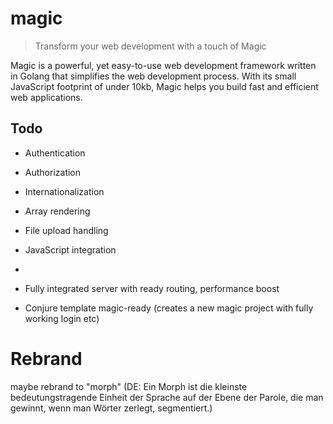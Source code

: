 # magic

> Transform your web development with a touch of Magic

Magic is a powerful, yet easy-to-use web development framework written in Golang that simplifies the web development process. With its small JavaScript footprint of under 10kb, Magic helps you build fast and efficient web applications.

## Todo

- Authentication
- Authorization
- Internationalization

- Array rendering

- File upload handling
- JavaScript integration
- 

- Fully integrated server with ready routing, performance boost
- Conjure template magic-ready (creates a new magic project with fully working login etc)


# Rebrand

maybe rebrand to "morph" (DE: Ein Morph ist die kleinste bedeutungstragende Einheit der Sprache auf der Ebene der Parole, die man gewinnt, wenn man Wörter zerlegt, segmentiert.)